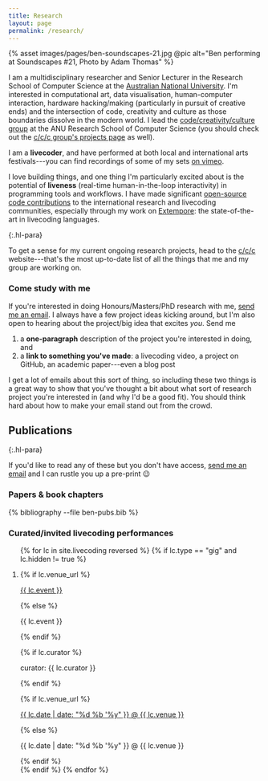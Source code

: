 ```yaml
---
title: Research
layout: page
permalink: /research/
---
```


{% asset images/pages/ben-soundscapes-21.jpg @pic alt="Ben performing at Soundscapes #21, Photo by Adam Thomas" %}

I am a multidisciplinary researcher and Senior Lecturer in the Research School
of Computer Science at the [Australian National
University](https://cecs.anu.edu.au/people/ben-swift). I'm interested in
computational art, data visualisation, human-computer interaction, hardware
hacking/making (particularly in pursuit of creative ends) and the intersection
of code, creativity and culture as those boundaries dissolve in the modern
world. I lead the [code/creativity/culture
group](https://cs.anu.edu.au/code-creativity-culture/) at the ANU Research
School of Computer Science (you should check out the [c/c/c group's projects
page](https://cs.anu.edu.au/code-creativity-culture/projects/) as well).

I am a **livecoder**, and have performed at both local and international arts
festivals---you can find recordings of some of my sets [on
vimeo](https://vimeo.com/benswift/videos).

I love building things, and one thing I'm particularly excited about is the
potential of **liveness** (real-time human-in-the-loop interactivity) in
programming tools and workflows. I have made significant [open-source code
contributions](https://github.com/benswift) to the international research and
livecoding communities, especially through my work on
[Extempore](https://github.com/digego/extempore): the state-of-the-art in
livecoding languages.

{:.hl-para}

To get a sense for my current ongoing research projects, head to the
[c/c/c](https://cs.anu.edu.au/code-creativity-culture/) website---that's the
most up-to-date list of all the things that me and my group are working on.

### Come study with me

If you're interested in doing Honours/Masters/PhD research with me, [send me an
email](mailto:ben.swift@anu.edu.au). I always have a few project ideas kicking
around, but I'm also open to hearing about the project/big idea that excites
*you*. Send me

1. a **one-paragraph** description of the project you're interested in doing,
   and
2. a **link to something you've made**: a livecoding video, a project on GitHub,
   an academic paper---even a blog post
   
I get a lot of emails about this sort of thing, so including these two things is
a great way to show that you've thought a bit about what sort of research
project you're interested in (and why I'd be a good fit). You should think hard
about how to make your email stand out from the crowd.

## Publications

{:.hl-para}

If you'd like to read any of these but you don't have access, [send me an
email](mailto:ben.swift@anu.edu.au) and I can rustle you up a pre-print 😉


### Papers & book chapters

{% bibliography --file ben-pubs.bib %}

### Curated/invited livecoding performances

<ol class="livecoding-bibliography">
{% for lc in site.livecoding reversed %}
{% if lc.type == "gig" and lc.hidden != true %}
<li>

{% if lc.venue_url %}
<a href="{{ lc.event_url }}"><p class="event">{{ lc.event }}</p></a>
{% else %}
<p class="event">{{ lc.event }}</p>
{% endif %}

{% if lc.curator %}
<p class="curator">curator: {{ lc.curator }}</p>
{% endif %}

{% if lc.venue_url %}
<a href="{{ lc.venue_url }}">
<p>
  <span class="date">{{ lc.date | date: "%d %b '%y" }} @ </span>
  <span class="venue">{{ lc.venue }}</span>
</p>
</a>
{% else %}
<p>
  <span class="date">{{ lc.date | date: "%d %b '%y" }} @ </span>
  <span class="venue">{{ lc.venue }}</span>
</p>
{% endif %}

</li>
{% endif %}
{% endfor %}
</ol>
